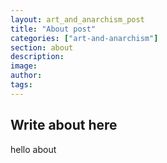 ```yaml
---
layout: art_and_anarchism_post
title: "About post"
categories: ["art-and-anarchism"]
section: about
description: 
image: 
author: 
tags:
---
```


## Write about here
hello about